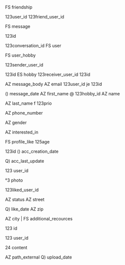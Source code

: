 ﻿FS friendship

123user\_id 123friend\_user\_id

FS message

123id

123conversation\_id FS user

FS user\_hobby

123sender\_user\_id

123id ES hobby 123receiver\_user\_id 123id

AZ message\_body AZ email 123user\_id je 123id

() message\_date AZ first\_name @ 123hobby\_id AZ name

AZ last\_name f 123prio

AZ phone\_number

AZ gender

AZ interested\_in

FS profile\_like 125age

123id () acc\_creation\_date

Q) acc\_last\_update

123 user\_id

°3 photo

123liked\_user\_id

AZ status AZ street

Q) like\_date AZ zip

AZ city | FS additional\_recources

123 id

123 user\_id

24 content

AZ path\_external Q) upload\_date

